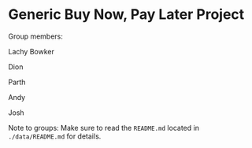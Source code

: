 # Generic Buy Now, Pay Later Project
Group members:

Lachy Bowker

Dion

Parth

Andy

Josh

Note to groups: Make sure to read the `README.md` located in `./data/README.md` for details.
